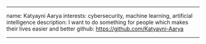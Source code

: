 

---
name: Katyayni Aarya
interests: cybersecurity, machine learning, artificial intelligence
description: I want to do something for people which makes their lives easier and better
github: https://github.com/Katyayni-Aarya

---
